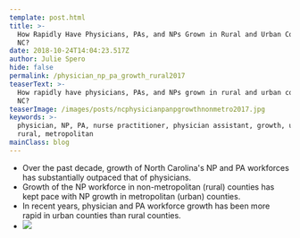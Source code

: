```yaml
---
template: post.html
title: >-
  How Rapidly Have Physicians, PAs, and NPs Grown in Rural and Urban Counties in
  NC?
date: 2018-10-24T14:04:23.517Z
author: Julie Spero
hide: false
permalink: /physician_np_pa_growth_rural2017
teaserText: >-
  How rapidly have physicians, PAs, and NPs grown in rural and urban counties in
  NC?
teaserImage: /images/posts/ncphysicianpanpgrowthnonmetro2017.jpg
keywords: >-
  physician, NP, PA, nurse practitioner, physician assistant, growth, urban,
  rural, metropolitan
mainClass: blog
---
```

* Over the past decade, growth of North Carolina's NP and PA workforces has substantially outpaced that of physicians.
* Growth of the NP workforce in non-metropolitan (rural) counties has kept pace with NP growth in metropolitan (urban) counties.
* In recent years, physician and PA workforce growth has been more rapid in urban counties than rural counties.
* ![](/images/posts/ncphysicianpanpgrowthnonmetro2017.jpg)
